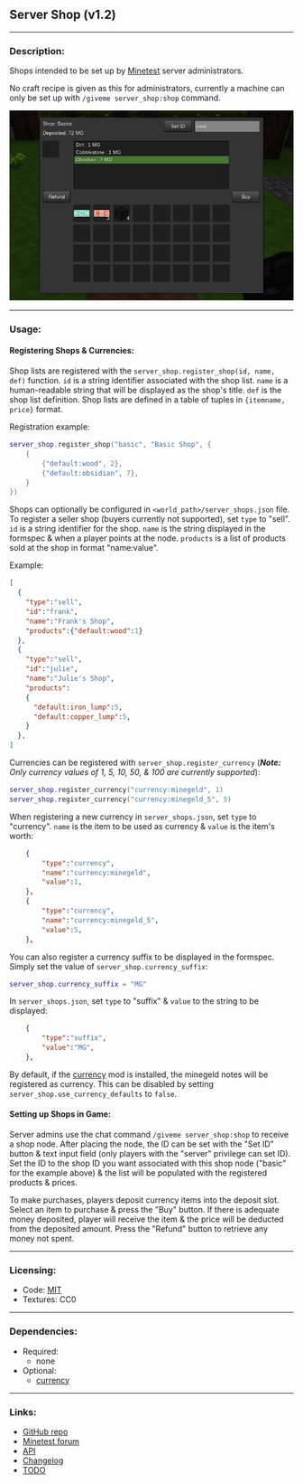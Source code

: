 ## Server Shop (v1.2)

---
### Description:

Shops intended to be set up by [Minetest](https://www.minetest.net/) server administrators.

No craft recipe is given as this for administrators, currently a machine can only be set up with `/giveme server_shop:shop` command.

![screenshot](screenshot.png)

---
### Usage:

#### Registering Shops & Currencies:

Shop lists are registered with the `server_shop.register_shop(id, name, def)` function. `id` is a string identifier associated with the shop list. `name` is a human-readable string that will be displayed as the shop's title. `def` is the shop list definition. Shop lists are defined in a table of tuples in `{itemname, price}` format.

Registration example:
```lua
server_shop.register_shop("basic", "Basic Shop", {
	{
		{"default:wood", 2},
		{"default:obsidian", 7},
	}
})
```

Shops can optionally be configured in `<world_path>/server_shops.json` file. To register a seller shop (buyers currently not supported), set `type` to "sell". `id` is a string identifier for the shop. `name` is the string displayed in the formspec & when a player points at the node. `products` is a list of products sold at the shop in format "name:value".

Example:
```json
[
  {
    "type":"sell",
    "id":"frank",
    "name":"Frank's Shop",
    "products":{"default:wood":1}
  },
  {
    "type":"sell",
    "id":"julie",
    "name":"Julie's Shop",
    "products":
    {
      "default:iron_lump":5,
      "default:copper_lump":5,
    }
  },
]
```

Currencies can be registered with `server_shop.register_currency` (***Note:** Only currency values of 1, 5, 10, 50, & 100 are currently supported*):
```lua
server_shop.register_currency("currency:minegeld", 1)
server_shop.register_currency("currency:minegeld_5", 5)
```

When registering a new currency in `server_shops.json`, set `type` to "currency". `name` is the item to be used as currency & `value` is the item's worth:
```json
	{
		"type":"currency",
		"name":"currency:minegeld",
		"value":1,
	},
	{
		"type":"currency",
		"name":"currency:minegeld_5",
		"value":5,
	},
```

You can also register a currency suffix to be displayed in the formspec. Simply set the value of `server_shop.currency_suffix`:
```lua
server_shop.currency_suffix = "MG"
```

In `server_shops.json`, set `type` to "suffix" & `value` to the string to be displayed:
```json
	{
		"type":"suffix",
		"value":"MG",
	},
```

By default, if the [currency][mod.currency] mod is installed, the minegeld notes will be registered as currency. This can be disabled by setting `server_shop.use_currency_defaults` to `false`.

#### Setting up Shops in Game:

Server admins use the chat command `/giveme server_shop:shop` to receive a shop node. After placing the node, the ID can be set with the "Set ID" button & text input field (only players with the "server" privilege can set ID). Set the ID to the shop ID you want associated with this shop node ("basic" for the example above) & the list will be populated with the registered products & prices.

To make purchases, players deposit currency items into the deposit slot. Select an item to purchase & press the "Buy" button. If there is adequate money deposited, player will receive the item & the price will be deducted from the deposited amount. Press the "Refund" button to retrieve any money not spent.

---
### Licensing:

- Code: [MIT](LICENSE.txt)
- Textures: CC0

---
### Dependencies:

- Required:
  - none
- Optional:
  - [currency][mod.currency]

---
### Links:

- [GitHub repo](https://github.com/AntumMT/mod-server_shop)
- [Minetest forum](https://forum.minetest.net/viewtopic.php?t=26645)
- [API](https://antummt.github.io/mod-server_shop/docs/api.html)
- [Changelog](CHANGES.txt)
- [TODO](TODO.txt)


[mod.currency]: https://forum.minetest.net/viewtopic.php?t=21339
